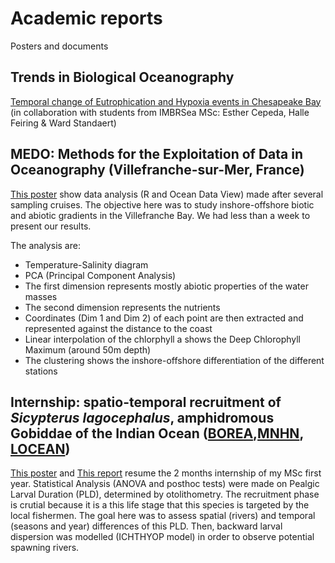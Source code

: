 # Academic reports

Posters and documents

## Trends in Biological Oceanography

[Temporal change of Eutrophication and Hypoxia events in Chesapeake Bay](https://github.com/FrsLry/Academic_Works/blob/master/Report%20Assigment%20(Francois%2C%20Halle%2C%20Ward%20and%20Esther).pdf) (in collaboration with students from IMBRSea MSc: Esther Cepeda, Halle Feiring & Ward Standaert)

## MEDO: Methods for the Exploitation of Data in Oceanography (Villefranche-sur-Mer, France)

[This poster](https://github.com/FrsLry/Academic_Works/blob/master/MEDO_poster_LEROY.pdf) show data analysis (R and Ocean Data View) made after several sampling cruises. The objective here was to study inshore-offshore biotic and abiotic gradients in the Villefranche Bay. We had less than a week to present our results. 

The analysis are: 

* Temperature-Salinity diagram
* PCA (Principal Component Analysis) 
* The first dimension represents mostly abiotic properties of the water masses
* The second dimension represents the nutrients
* Coordinates (Dim 1 and Dim 2) of each point are then extracted and represented against the distance to the coast
* Linear interpolation of the chlorphyll a shows the Deep Chlorophyll Maximum (around 50m depth)
* The clustering shows the inshore-offshore differentiation of the different stations


## Internship: spatio-temporal recruitment of *Sicypterus lagocephalus*, amphidromous Gobiddae of the Indian Ocean ([BOREA](https://borea.mnhn.fr/),[MNHN](https://www.mnhn.fr/), [LOCEAN](https://www.locean-ipsl.upmc.fr/index.php?lang=fr))

[This poster](https://github.com/FrsLry/Academic_Works/blob/master/poster_LEROY_Francois_compressed.pdf) and [This report](https://github.com/FrsLry/Academic_Works/blob/master/Rendu_M1_LEROY_Francois.pdf) resume the 2 months internship of my MSc first year. Statistical Analysis (ANOVA and posthoc tests) were made on Pealgic Larval Duration (PLD), determined by otolithometry. The recruitment phase is crutial because it is a this life stage that this species is targeted by the local fishermen. The goal here was to assess spatial (rivers) and temporal (seasons and year) differences of this PLD. Then, backward larval dispersion was modelled (ICHTHYOP model) in order to observe potential spawning rivers.   
